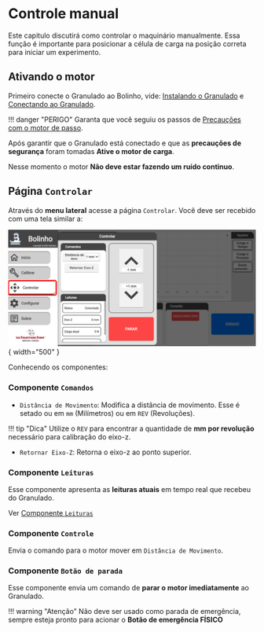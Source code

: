 <!--
 Copyright (C) 2023 Hefestus
 
 This file is part of Bolinho.
 
 Bolinho is free software: you can redistribute it and/or modify
 it under the terms of the GNU General Public License as published by
 the Free Software Foundation, either version 3 of the License, or
 (at your option) any later version.
 
 Bolinho is distributed in the hope that it will be useful,
 but WITHOUT ANY WARRANTY; without even the implied warranty of
 MERCHANTABILITY or FITNESS FOR A PARTICULAR PURPOSE.  See the
 GNU General Public License for more details.
 
 You should have received a copy of the GNU General Public License
 along with Bolinho.  If not, see <http://www.gnu.org/licenses/>.
-->

# Controle manual

Este capitulo discutirá como controlar o maquinário manualmente. Essa função é importante para posicionar a célula de carga na posição correta para iniciar um experimento.

## Ativando o motor
Primeiro conecte o Granulado ao Bolinho, vide: [Instalando o Granulado](./instalacao.md#instalando-o-granulado) e [Conectando ao Granulado](./calibracao.md#conectando-ao-granulado).

!!! danger "PERIGO"
    Garanta que você seguiu os passos de [Precauções com o motor de passo](./instalacao.md#precaucoes-com-o-motor-de-passo).

Após garantir que o Granulado está conectado e que as **precauções de segurança** foram tomadas **Ative o motor de carga**.

Nesse momento o motor **Não deve estar fazendo um ruído continuo**.

## Página `Controlar`

Através do **menu lateral** acesse a página `Controlar`. Você deve ser recebido com uma tela similar a:

![Alt text](image-17.png){ width="500" }

Conhecendo os componentes:

### Componente `Comandos`

* `Distância de Movimento`: Modifica a distância de movimento. Esse é setado ou em `mm` (Milímetros) ou em `REV` (Revoluções).
    
!!! tip "Dica"
        Utilize o `REV` para encontrar a quantidade de **mm por revolução** necessário para calibração do eixo-z.

* `Retornar Eixo-Z`: Retorna o eixo-z ao ponto superior.

### Componente `Leituras`

Esse componente apresenta as **leituras atuais** em tempo real que recebeu do Granulado.

Ver [Componente `Leituras`](./calibracao.md#componente-leituras)


### Componente `Controle`

Envia o comando para o motor mover em `Distância de Movimento`.


### Componente `Botão de parada`

Esse componente envia um comando de **parar o motor imediatamente** ao Granulado.

!!! warning "Atenção"
    Não deve ser usado como parada de emergência, sempre esteja pronto para acionar o **Botão de emergência FÍSICO**
